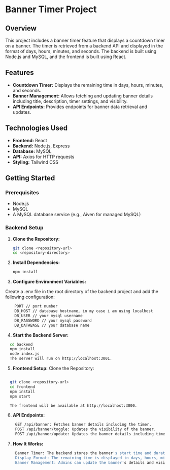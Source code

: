 # Banner Timer Project

## Overview

This project includes a banner timer feature that displays a countdown timer on a banner. The timer is retrieved from a backend API and displayed in the format of days, hours, minutes, and seconds. The backend is built using Node.js and MySQL, and the frontend is built using React.

## Features

- **Countdown Timer:** Displays the remaining time in days, hours, minutes, and seconds.
- **Banner Management:** Allows fetching and updating banner details including title, description, timer settings, and visibility.
- **API Endpoints:** Provides endpoints for banner data retrieval and updates.

## Technologies Used

- **Frontend:** React
- **Backend:** Node.js, Express
- **Database:** MySQL
- **API:** Axios for HTTP requests
- **Styling:** Tailwind CSS

## Getting Started

### Prerequisites

- Node.js
- MySQL
- A MySQL database service (e.g., Aiven for managed MySQL)

### Backend Setup

1. **Clone the Repository:**

   ```bash
   git clone <repository-url>
   cd <repository-directory>
2. **Install Dependencies:**
    ```bash
    npm install

3. **Configure Environment Variables:**

  Create a .env file in the root directory of the backend project and add the following configuration:
  ```bash
      PORT // port number
      DB_HOST // database hostname, in my case i am using localhost
      DB_USER // your mysql username
      DB_PASSWORD // your mysql password
      DB_DATABASE // your database name
  ```

4. **Start the Backend Server:**
  ```bash
    cd backend
    npm install
    node index.js
    The server will run on http://localhost:3001.
  ```

5. **Frontend Setup:**
Clone the Repository:

```bash

  git clone <repository-url>
  cd frontend
  npm install
  npm start

  The frontend will be available at http://localhost:3000.
```
6. **API Endpoints:**
   ```bash
    GET /api/banner: Fetches banner details including the timer.
    POST /api/banner/toggle: Updates the visibility of the banner.
    POST /api/banner/update: Updates the banner details including timer and start time.
    ```
   
7. **How It Works:**
   ```bash
    Banner Timer: The backend stores the banner's start time and duration in seconds. The frontend fetches this data and calculates the remaining time.
    Display Format: The remaining time is displayed in days, hours, minutes, and seconds format on the banner.
    Banner Management: Admins can update the banner's details and visibility through the provided API endpoints.
   ```
